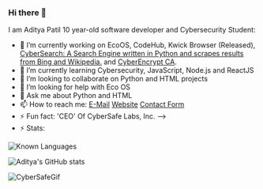 ### Hi there 👋

I am Aditya Patil 10 year-old software developer and Cybersecurity Student:

- 🔭 I’m currently working on EcoOS, CodeHub, Kwick Browser (Released), <a href="cybersearch.herokuapp.com">CyberSearch: A Search Engine written in Python and scrapes results from Bing and Wikipedia.</a> and <a href="http://www.cyberencrypt.ezyro.com">CyberEncrypt CA</a>.
- 🌱 I’m currently learning Cybersecurity, JavaScript, Node.js and ReactJS
- 👯 I’m looking to collaborate on Python and HTML projects
- 🤔 I’m looking for help with Eco OS
- 💬 Ask me about Python and HTML
- 📫 How to reach me: <a href="mailto:admin@cybersafe.ezyro.com">E-Mail</a> <a href="http://www.cybersafe.ezyro.com">Website</a> <a href="http://www.cybersafe.ezyro.com/contact">Contact Form</a>
- ⚡ Fun fact: 'CEO' Of CyberSafe Labs, Inc.
-->
- ⚡ Stats:

![Known Languages](https://img.shields.io/badge/Known%20Languages-Python%2C%20HTML%2C%20JavaScript%2C%20C%23%2C%20Basic%20ReactJS-brightgreen?style=for-the-badge&logo=appveyor)

![Aditya's GitHub stats](https://github-readme-stats.vercel.app/api?username=AdityaCyberSafe)

![CyberSafeGif](https://www.canva.com/design/DAELdNLqA3M/5NtHdWzDh2zHvvH3lE1YRg/watch?utm_content=DAELdNLqA3M&utm_campaign=designshare&utm_medium=link&utm_source=publishsharelink)
